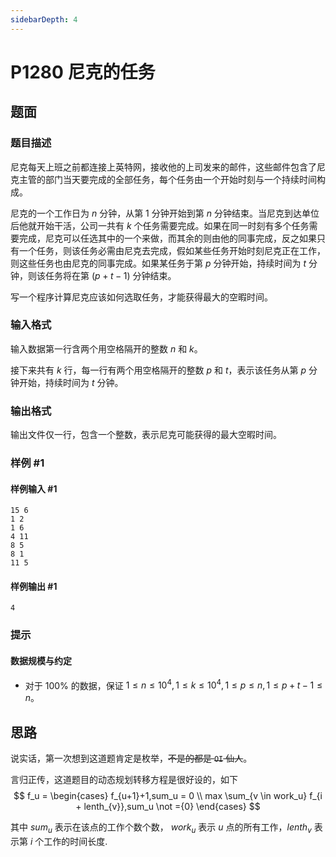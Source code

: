 ```yaml
---
sidebarDepth: 4
---
```

# P1280 尼克的任务
## 题面

### 题目描述

尼克每天上班之前都连接上英特网，接收他的上司发来的邮件，这些邮件包含了尼克主管的部门当天要完成的全部任务，每个任务由一个开始时刻与一个持续时间构成。

尼克的一个工作日为 $n$ 分钟，从第 $1$ 分钟开始到第 $n$ 分钟结束。当尼克到达单位后他就开始干活，公司一共有 $k$ 个任务需要完成。如果在同一时刻有多个任务需要完成，尼克可以任选其中的一个来做，而其余的则由他的同事完成，反之如果只有一个任务，则该任务必需由尼克去完成，假如某些任务开始时刻尼克正在工作，则这些任务也由尼克的同事完成。如果某任务于第 $p$ 分钟开始，持续时间为 $t$ 分钟，则该任务将在第 $(p+t-1)$ 分钟结束。

写一个程序计算尼克应该如何选取任务，才能获得最大的空暇时间。

### 输入格式

输入数据第一行含两个用空格隔开的整数 $n$ 和 $k$。

接下来共有 $k$ 行，每一行有两个用空格隔开的整数 $p$ 和 $t$，表示该任务从第 $p$ 分钟开始，持续时间为 $t$ 分钟。

### 输出格式

输出文件仅一行，包含一个整数，表示尼克可能获得的最大空暇时间。

### 样例 #1

#### 样例输入 #1

```
15 6
1 2
1 6
4 11
8 5
8 1
11 5
```

#### 样例输出 #1

```
4
```

### 提示

#### 数据规模与约定

- 对于 $100\%$ 的数据，保证 $1 \leq n \leq 10^4,1 \leq k \leq 10^4,1 \leq p \leq n,1 \leq p+t-1 \leq n$。

## 思路
说实话，第一次想到这道题肯定是枚举，~~不是的都是 `OI` 仙人~~。

言归正传，这道题目的动态规划转移方程是很好设的，如下
$$
f_u = 
\begin{cases}
    f_{u+1}+1,sum_u = 0 \\
    max \sum_{v \in work_u} f_{i + lenth_{v}},sum_u \not ={0}
\end{cases}
$$

其中 $sum_u$ 表示在该点的工作个数个数， $work_u$ 表示 $u$ 点的所有工作，$lenth_{v}$ 表示第 $i$ 个工作的时间长度.